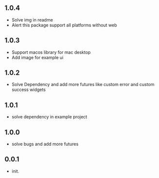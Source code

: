 ##  1.0.4
* Solve img in readme
* Alert this package support all platforms without web

##  1.0.3
* Support macos library for mac desktop
* Add image for example ui


##  1.0.2
* Solve Dependency and add more futures like custom error and custom success widgets

##  1.0.1
* solve dependency in example project


##  1.0.0
* solve bugs and add more futures

## 0.0.1

* init.

